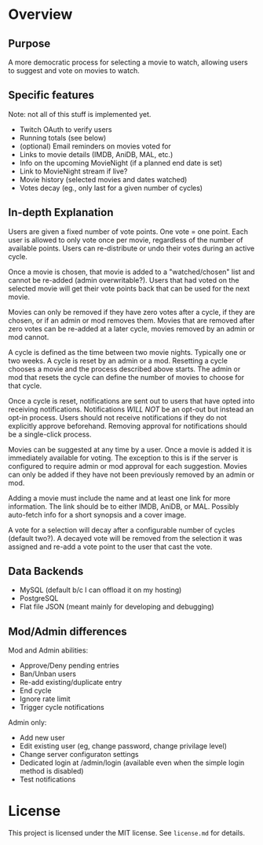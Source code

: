 # Overview

## Purpose

A more democratic process for selecting a movie to watch, allowing users to
suggest and vote on movies to watch.

## Specific features

Note: not all of this stuff is implemented yet.

- Twitch OAuth to verify users
- Running totals (see below)
- (optional) Email reminders on movies voted for
- Links to movie details (IMDB, AniDB, MAL, etc.)
- Info on the upcoming MovieNight (if a planned end date is set)
- Link to MovieNight stream if live?
- Movie history (selected movies and dates watched)
- Votes decay (eg., only last for a given number of cycles)

## In-depth Explanation

Users are given a fixed number of vote points.  One vote = one point.  Each
user is allowed to only vote once per movie, regardless of the number of
available points.  Users can re-distribute or undo their votes during an
active cycle.

Once a movie is chosen, that movie is added to a "watched/chosen" list and
cannot be re-added (admin overwritable?).  Users that had voted on the selected
movie will get their vote points back that can be used for the next movie.

Movies can only be removed if they have zero votes after a cycle, if they are
chosen, or if an admin or mod removes them.  Movies that are removed after zero
votes can be re-added at a later cycle, movies removed by an admin or mod
cannot.

A cycle is defined as the time between two movie nights.  Typically one or two
weeks.  A cycle is reset by an admin or a mod.  Resetting a cycle chooses a
movie and the process described above starts.  The admin or mod that resets the
cycle can define the number of movies to choose for that cycle.

Once a cycle is reset, notifications are sent out to users that have opted into
receiving notifications.  Notifications *WILL NOT* be an opt-out but instead an
opt-in process.  Users should not receive notifications if they do not
explicitly approve beforehand.  Removing approval for notifications should be a
single-click process.

Movies can be suggested at any time by a user.  Once a movie is added it is
immediately available for voting.  The exception to this is if the server is
configured to require admin or mod approval for each suggestion.  Movies can
only be added if they have not been previously removed by an admin or mod.

Adding a movie must include the name and at least one link for more
information.  The link should be to either IMDB, AniDB, or MAL.  Possibly
auto-fetch info for a short synopsis and a cover image.

A vote for a selection will decay after a configurable number of cycles
(default two?).  A decayed vote will be removed from the selection it was
assigned and re-add a vote point to the user that cast the vote.

## Data Backends

- MySQL (default b/c I can offload it on my hosting)
- PostgreSQL
- Flat file JSON (meant mainly for developing and debugging)

## Mod/Admin differences

Mod and Admin abilities:
- Approve/Deny pending entries
- Ban/Unban users
- Re-add existing/duplicate entry
- End cycle
- Ignore rate limit
- Trigger cycle notifications

Admin only:
- Add new user
- Edit existing user (eg, change password, change privilage level)
- Change server configuraton settings
- Dedicated login at /admin/login (available even when the simple login method is disabled)
- Test notifications


# License

This project is licensed under the MIT license.  See `license.md` for details.
